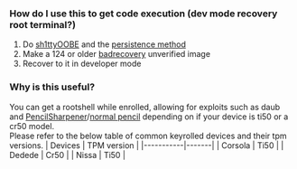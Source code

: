 ### How do I use this to get code execution (dev mode recovery root terminal?)
1.  Do [sh1ttyOOBE](./README.md) and the [persistence method](./README.md#persistence-method)
2.  Make a 124 or older [badrecovery](https://github.com/BinBashBanana/badrecovery) unverified image
3.  Recover to it in developer mode
### Why is this useful? 
You can get a rootshell while enrolled, allowing for exploits such as daub and [PencilSharpener](https://github.com/truekas/PencilSharpener)/[normal pencil](https://blogkn.vercel.app/blog/3-the-tsunami) depending on if your device is ti50 or a cr50 model.  \
Please refer to the below table of common keyrolled devices and their tpm versions.
| Devices   | TPM version   |
|-----------|-------|
| Corsola     | Ti50  |
| Dedede    | Cr50  |
| Nissa   | Ti50  |
